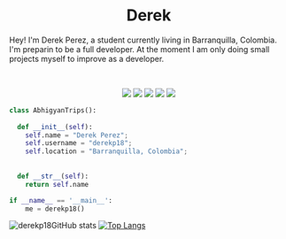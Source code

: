 <h1 align="center">
  <b>Derek</b>
</h1>

Hey! I'm Derek Perez, a student currently living in Barranquilla, Colombia. I'm preparin to be a full developer. At the moment I am only doing small projects myself to improve as a developer.

<br>

<p>
<div align="center">
  <img src="https://img.shields.io/badge/-HTML-c58545?style=for-the-badge&logo=html5&logoColor=c58545&labelColor=282828">
  <img src="https://img.shields.io/badge/-CSS-d1a01f?style=for-the-badge&logo=css3&logoColor=d1a01f&labelColor=282828">
  <img src="https://img.shields.io/badge/-Python-98b982?style=for-the-badge&logo=python&logoColor=98b982&labelColor=282828">
  <img src="https://camo.githubusercontent.com/42acc7ee3a18313a065e672e0835729edf3361dedb045d6c3cf8821fe30a1c2d/68747470733a2f2f696d672e736869656c64732e696f2f7374617469632f76313f7374796c653d666f722d7468652d6261646765266d6573736167653d47697426636f6c6f723d463035303332266c6f676f3d476974266c6f676f436f6c6f723d464646464646266c6162656c3d">
  <img src="https://camo.githubusercontent.com/3aaee8bf7885dcf0cea8a5647c4514b7d800b1a730d38bce7dadf6bff883378d/68747470733a2f2f696d672e736869656c64732e696f2f7374617469632f76313f7374796c653d666f722d7468652d6261646765266d6573736167653d4a61766153637269707426636f6c6f723d323232323232266c6f676f3d4a617661536372697074266c6f676f436f6c6f723d463744463145266c6162656c3d">
</div>
</p>

```python
class AbhigyanTrips():
    
  def __init__(self):
    self.name = "Derek Perez";
    self.username = "derekp18";
    self.location = "Barranquilla, Colombia";
    
  
  def __str__(self):
    return self.name

if __name__ == '__main__':
    me = derekp18()
```


![derekp18GitHub stats](https://github-readme-stats.vercel.app/api?username=derekp18&show_icons=true&theme=synthwave)
[![Top Langs](https://github-readme-stats.vercel.app/api/top-langs/?username=derekp18&layout=compact&theme=synthwave)](https://github.com/anuraghazra/github-readme-stats)

